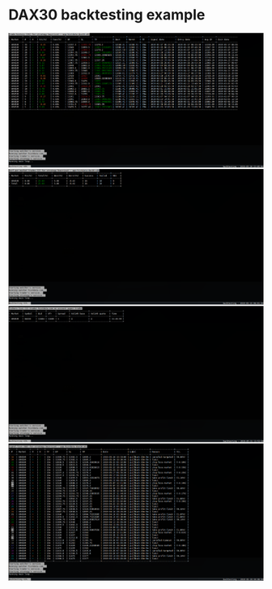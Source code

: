 DAX30 backtesting example
=========================

![Trades](/doc/img/bt_dax_trades.png)
![Total](/doc/img/bt_dax_total.png)
![Tickers](/doc/img/bt_dax_tickers.png)
![Signals](/doc/img/bt_dax_signals.png)
